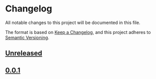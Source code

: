 # Changelog

All notable changes to this project will be documented in this file.

The format is based on [Keep a Changelog](https://keepachangelog.com/en/1.0.0/),
and this project adheres to [Semantic Versioning](https://semver.org/spec/v2.0.0.html).

## [Unreleased](https://github.com/alexandrestein/securelink/compare/v0.0.1...master)

## [0.0.1](https://github.com/alexandrestein/securelink/releases/tag/v0.0.1)